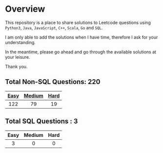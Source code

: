 # Overview

This repository is a place to share solutions to Leetcode questions using `Python3`, `Java`, `JavaScript`, `C++`, `Scala`, `Go` and `SQL`.

I am only able to add the solutions when I have time, therefore I ask for your understanding.

In the meantime, please go ahead and go through the available solutions at your leisure.

Thank you.


## Total Non-SQL Questions: 220

| [Easy](https://github.com/ezryn-zaharoff/leetcode-solutions/tree/master/01-easy) | [Medium](https://github.com/ezryn-zaharoff/leetcode-solutions/tree/master/02-medium) | [Hard](https://github.com/ezryn-zaharoff/leetcode-solutions/tree/master/03-hard) |
|:-----:|:------:|:----:|
|  122  |   79   |  19  |


## Total SQL Questions : 3

| Easy | Medium | Hard |
|:----:|:------:|:----:|
|   3  |    0   |   0  |
